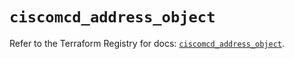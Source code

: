 # `ciscomcd_address_object`

Refer to the Terraform Registry for docs: [`ciscomcd_address_object`](https://registry.terraform.io/providers/ciscodevnet/ciscomcd/25.9.1/docs/resources/address_object).
